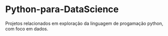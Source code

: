 # Python-para-DataScience
Projetos relacionados  em exploração da linguagem de progamação python, com foco em dados.
